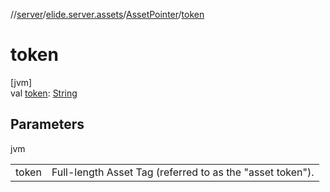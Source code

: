 //[server](../../../index.md)/[elide.server.assets](../index.md)/[AssetPointer](index.md)/[token](token.md)

# token

[jvm]\
val [token](token.md): [String](https://kotlinlang.org/api/latest/jvm/stdlib/kotlin/-string/index.html)

## Parameters

jvm

| | |
|---|---|
| token | Full-length Asset Tag (referred to as the &quot;asset token&quot;). |

